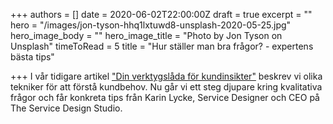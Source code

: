 +++
authors = []
date = 2020-06-02T22:00:00Z
draft = true
excerpt = ""
hero = "/images/jon-tyson-hhq1lxtuwd8-unsplash-2020-05-25.jpg"
hero_image_body = ""
hero_image_title = "Photo by Jon Tyson on Unsplash"
timeToRead = 5
title = "Hur ställer man bra frågor? - expertens bästa tips"

+++
I vår tidigare artikel ["Din verktygslåda för kundinsikter"](https://articles.panelista.com/sv/verktygslada-for-kundinsikter/) beskrev vi olika tekniker för att förstå kundbehov. Nu går vi ett steg djupare kring kvalitativa frågor och får konkreta tips från Karin Lycke, Service Designer och CEO på The Service Design Studio.